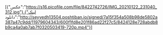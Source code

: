 [{"عکس":"https://s16.picofile.com/file/8422742726/IMG_20210122_231040_312.jpg"},{"لینک دانلود":"http://seyyedh13504.poshtiban.io/signed/7a15f354a508b98de5802a387a47c9dd/11979604343/600f1fd8e201f86ad22f27c5/8424128e728abdb8b9ca4a0ab7ab7f0320503419-720p.mp4"}]
